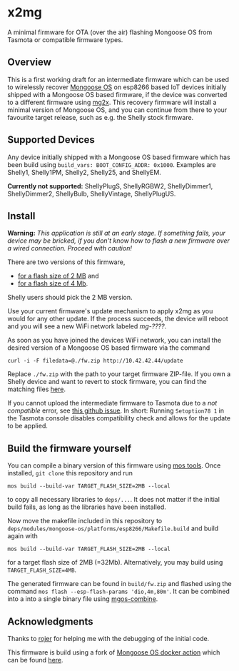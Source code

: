 # x2mg

A minimal firmware for OTA (over the air) flashing Mongoose OS from Tasmota
or compatible firmware types.

## Overview

This is a first working draft for an intermediate firmware which can be used to
wirelessly recover [Mongoose OS](https://mongoose-os.com/docs/mongoose-os/quickstart/setup.md)
on esp8266 based IoT devices initially shipped with a Mongoose OS based
firmware, if the device was converted to a different firmware using [mg2x](https://github.com/yaourdt/mgos-to-tasmota).
This recovery firmware will install a minimal version of Mongoose OS, and you can continue from
there to your favourite target release, such as e.g. the Shelly stock firmware.

## Supported Devices

Any device initially shipped with a Mongoose OS based firmware which has been
build using `build_vars: BOOT_CONFIG_ADDR: 0x1000`. Examples are Shelly1,
Shelly1PM, Shelly2, Shelly25, and ShellyEM.

**Currently not supported:** ShellyPlugS, ShellyRGBW2, ShellyDimmer1,
ShellyDimmer2, ShellyBulb, ShellyVintage, ShellyPlugUS.

## Install

**Warning:** _This application is still at an early stage. If something fails,
your device may be bricked, if you don't know how to flash a new firmware over a
wired connection. Proceed with caution!_

There are two versions of this firmware,
 - [for a flash size of 2 MB](https://github.com/yaourdt/tasmota-to-mgos/blob/master/binaries/mgos512k-2MB.bin) and
 - [for a flash size of 4 Mb](https://github.com/yaourdt/tasmota-to-mgos/blob/master/binaries/mgos512k-4MB.bin).

Shelly users should pick the 2 MB version.

Use your current firmware's update mechanism to apply x2mg as you would for any
other update. If the process succeeds, the device will reboot and you will see a
new WiFi network labeled _mg-????_.

As soon as you have joined the devices WiFi network, you can install the desired
version of a Mongoose OS based firmware via the command

```
curl -i -F filedata=@./fw.zip http://10.42.42.44/update
```

Replace `./fw.zip` with the path to your target firmware ZIP-file. If you own a
Shelly device and want to revert to stock firmware, you can find the matching
files [here](https://api.shelly.cloud/files/firmware).

If you cannot upload the intermediate firmware to Tasmota due to a _not
compatible_ error, see [this github issue](https://github.com/esphome/issues/issues/955).
In short: Running `Setoption78 1` in the Tasmota console disables compatibility
check and allows for the update to be applied.

## Build the firmware yourself

You can compile a binary version of this firmware using [mos tools](https://mongoose-os.com/docs/mongoose-os/quickstart/setup.md#1-download-and-install-mos-tool). Once installed, `git clone` this repository and
run

```
mos build --build-var TARGET_FLASH_SIZE=2MB --local
```

to copy all necessary libraries to `deps/...`. It does not matter if the initial
build fails, as long as the libraries have been installed.

Now move the makefile included in this repository to `deps/modules/mongoose-os/platforms/esp8266/Makefile.build`
and build again with

```
mos build --build-var TARGET_FLASH_SIZE=2MB --local
```

for a target flash size of 2MB (=32Mb). Alternatively, you may build using
`TARGET_FLASH_SIZE=4MB`.

The generated firmware can be found in `build/fw.zip` and flashed using the
command `mos flash --esp-flash-params 'dio,4m,80m'`. It can be combined into a
into a single binary file using [mgos-combine](https://github.com/yaourdt/mgos-combine).

## Acknowledgments
Thanks to [rojer](https://github.com/rojer) for helping me with the debugging of
the initial code.

This firmware is build using a fork of [Mongoose OS docker action](https://github.com/dea82/mongoose-os-action)
which can be found [here](https://github.com/yaourdt/mongoose-os-action).
